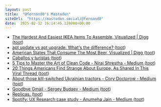 ```yaml
---
layout: post
title:  "@fernand0's Mastodon"
siteUrl:  "https://mastodon.social/@fernand0"
date:  2025-02-12 16:14:45.128000+00:00
---
```

*  [The Hardest And Easiest IKEA Items To Assemble, Visualized \| Digg ](https://digg.com/data-viz/link/the-hardest-and-easiest-ikea-items-to-assemble-visualized-jKRgSPHwF) ([toot](https://mastodon.social/@fernand0/113991803543710034))
*  [apt update vs apt upgrade: What's the difference? ](https://dev.to/kcdchennai/apt-update-vs-apt-upgrade-whats-the-difference-2ff) ([toot](https://mastodon.social/@fernand0/113991672454156461))
*  [American States That Consume The Most Beer, Visualized \| Digg ](https://digg.com/data-viz/link/which-us-state-consumes-the-most-beer-wQMAxF6Oo) ([toot](https://mastodon.social/@fernand0/113990842788201504))
*  [Caballos y turistas ](https://www.flickr.com/photos/fernand0/54316577070) ([toot](https://mastodon.social/@fernand0/113990767861388317))
*  [5 Tips to Master the Art of Clean Code - Niraj Shrestha - Medium ](https://mrshrestha.medium.com/5-tips-to-master-the-art-of-clean-code-cdd11a25b37) ([toot](https://mastodon.social/@fernand0/113990580266488464))
*  [20 Things Americans Find Strange About Europe, As Shared In This Viral Thread ](https://www.demilked.com/american-people-list-weird-european-things) ([toot](https://mastodon.social/@fernand0/113990487331530204))
*  [About those kill-switched Ukrainian tractors - Cory Doctorow - Medium ](https://doctorow.medium.com/about-those-kill-switched-ukrainian-tractors-bc93f471b9c) ([toot](https://mastodon.social/@fernand0/113990170109221019))
*  [Goodbye Gmail - Sergey Budaev - Medium ](https://medium.com/@sbudaev/goodbye-gmail-7849f8c23ba) ([toot](https://mastodon.social/@fernand0/113988587202043179))
*  [Replicas. ](https://avecesunafoto.wordpress.com/2025/02/11/replicas) ([toot](https://mastodon.social/@fernand0/113986728266211724))
*  [Spotify: UX Research case study - Anumeha Jain - Medium ](https://medium.com/@jainanumeha74/spotify-ux-research-case-study-68997acf20f) ([toot](https://mastodon.social/@fernand0/113986572126885613))

